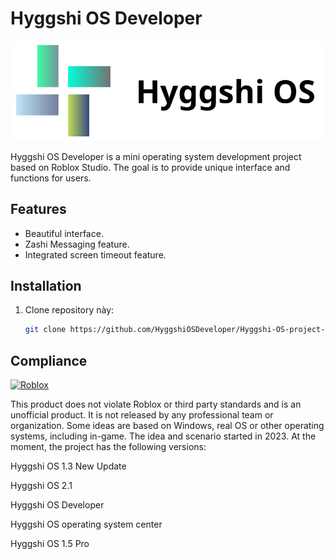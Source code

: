 # Hyggshi OS Developer

![Hyggshi OS](https://github.com/HyggshiOSDeveloper/Hyggshi-OS-project-center/blob/main/logo.png)

Hyggshi OS Developer is a mini operating system development project based on Roblox Studio. The goal is to provide unique interface and functions for users.

## Features
- Beautiful interface.
- Zashi Messaging feature.
- Integrated screen timeout feature.

## Installation
1. Clone repository này:
   ```bash
   git clone https://github.com/HyggshiOSDeveloper/Hyggshi-OS-project-center.git

## Compliance
[![Roblox](https://1000logos.net/wp-content/uploads/2017/09/Roblox-Logo.png)](https://github.com/ROBLOX)

This product does not violate Roblox or third party standards and is an unofficial product. It is not released by any professional team or organization. Some ideas are based on Windows, real OS or other operating systems, including in-game. The idea and scenario started in 2023. At the moment, the project has the following versions:

Hyggshi OS 1.3 New Update

Hyggshi OS 2.1

Hyggshi OS Developer

Hyggshi OS operating system center

Hyggshi OS 1.5 Pro
